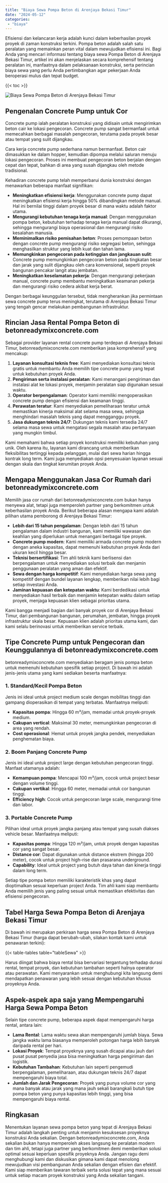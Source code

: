 ```yaml
---
title: "Biaya Sewa Pompa Beton di Arenjaya Bekasi Timur"
date: "2024-05-12"
categories: 
 - "biaya"
---
```


Efisiensi dan kelancaran kerja adalah kunci dalam keberhasilan proyek proyek di zaman konstruksi terkini. Pompa beton adalah salah satu peralatan yang memainkan peran vital dalam mewujudkan efisiensi ini. Bagi Anda yang mencari informasi tentang biaya sewa Pompa Beton di Arenjaya Bekasi Timur, artikel ini akan menjelaskan secara komprehensif tentang peralatan ini, manfaatnya dalam pelaksanaan konstruksi, serta perincian biaya sewa yang perlu Anda pertimbangkan agar pekerjaan Anda beroperasi mulus dan tepat budget.

{{< toc >}}

![Biaya Sewa Pompa Beton di Arenjaya Bekasi Timur](https://betoncor8.github.io/pump/concrete-pump%20(18).png)

## Pengenalan Concrete Pump untuk Cor

Concrete pump ialah peralatan konstruksi yang didisain untuk mengirimkan beton cair ke lokasi pengecoran. Concrete pump sangat bermanfaat untuk memecahkan berbagai masalah pengecoran, terutama pada proyek besar atau tempat yang sulit dijangkau.

Cara kerja concrete pump sederhana namun bermanfaat. Beton cair dimasukkan ke dalam hopper, kemudian dipompa melalui saluran menuju lokasi pengecoran. Proses ini membuat pengecoran beton berjalan dengan cepat dan tepat, bahkan di area yang susah dijangkau oleh metode tradisional.

Kehadiran concrete pump telah memperbarui dunia konstruksi dengan menawarkan beberapa manfaat signifikan:

- **Meningkatkan efisiensi kerja**: Menggunakan concrete pump dapat meningkatkan efisiensi kerja hingga 50% dibandingkan metode manual. Hal ini bernilai tinggi dalam proyek besar di mana waktu adalah faktor utama.
- **Mengurangi kebutuhan tenaga kerja manual**: Dengan menggunakan pompa beton, kebutuhan terhadap tenaga kerja manual dapat dikurangi, sehingga mengurangi biaya operasional dan mengurangi risiko kesalahan manusia.
- **Meminimalkan risiko pemisahan beton**: Proses pemompaan beton dengan concrete pump mengurangi risiko segregasi beton, sehingga menghasilkan struktur yang lebih kuat dan tahan lama.
- **Memungkinkan pengecoran pada ketinggian dan jangkauan sulit**: Concrete pump memungkinkan pengecoran beton pada tingkatan besar dan jarak yang sulit dijangkau oleh cara konvensional, seperti proyek bangunan pencakar langit atau jembatan.
- **Meningkatkan keselamatan pekerja**: Dengan mengurangi pekerjaan manual, concrete pump membantu meningkatkan keamanan pekerja dan mengurangi risiko cedera akibat kerja berat.

Dengan berbagai keunggulan tersebut, tidak mengherankan jika permintaan sewa concrete pump terus meningkat, terutama di Arenjaya Bekasi Timur yang tengah gencar melakukan pembangunan infrastruktur.

## Rincian Jasa Rental Pompa Beton di betonreadymixconcrete.com

Sebagai provider layanan rental concrete pump terdepan di Arenjaya Bekasi Timur, betonreadymixconcrete.com memberikan jasa komprehensif yang mencakup:

1. **Layanan konsultasi teknis free**: Kami menyediakan konsultasi teknis gratis untuk membantu Anda memilih tipe concrete pump yang tepat untuk kebutuhan proyek Anda.
2. **Pengiriman serta instalasi peralatan**: Kami menangani pengiriman dan instalasi alat ke lokasi proyek, menjamin peralatan siap digunakan sesuai waktu.
3. **Operator berpengalaman**: Operator kami memiliki mengoperasikan concrete pump dengan efisiensi dan keamanan tinggi.
4. **Perawatan teratur**: Kami menyediakan pemeliharaan teratur untuk memastikan kinerja maksimal alat selama masa sewa, sehingga menghindari masalah teknis yang dapat mengganggu proyek.
5. **Jasa dukungan teknis 24/7**: Dukungan teknis kami tersedia 24/7 selama masa sewa untuk mengatasi segala masalah atau pertanyaan yang mungkin timbul.

Kami memahami bahwa setiap proyek konstruksi memiliki kebutuhan yang unik. Oleh karena itu, layanan kami dirancang untuk memberikan fleksibilitas tertinggi kepada pelanggan, mulai dari sewa harian hingga kontrak long term. Kami juga menyediakan opsi penyesuaian layanan sesuai dengan skala dan tingkat kerumitan proyek Anda.

## Mengapa Menggunakan Jasa Cor Rumah dari betonreadymixconcrete.com

Memilih jasa cor rumah dari betonreadymixconcrete.com bukan hanya menyewa alat, tetapi juga memperoleh partner yang berkomitmen untuk keberhasilan proyek Anda. Berikut beberapa alasan mengapa kami adalah pilihan utama pemborong di Arenjaya Bekasi Timur:

- **Lebih dari 15 tahun pengalaman**: Dengan lebih dari 15 tahun pengalaman dalam industri bangunan, kami memiliki wawasan dan keahlian yang diperlukan untuk menangani berbagai tipe proyek.
- **Concrete pump modern**: Kami memiliki armada concrete pump modern dengan aneka kapasitas, dapat memenuhi kebutuhan proyek Anda dari ukuran kecil hingga besar.
- **Teknisi bersertifikasi**: Tim ahli teknik kami berlisensi dan berpengalaman untuk menyediakan solusi terbaik dan menjamin penggunaan peralatan yang aman dan efektif.
- **Sewa dengan harga kompetitif**: Kami menyediakan harga sewa yang kompetitif dengan bundel layanan lengkap, memberikan nilai lebih bagi setiap investasi Anda.
- **Jaminan kepuasan dan ketepatan waktu**: Kami berdedikasi untuk menyediakan hasil terbaik dan menjamin ketepatan waktu dalam setiap proyek, menjaga kepuasan klien sebagai prioritas utama.

Kami bangga menjadi bagian dari banyak proyek cor di Arenjaya Bekasi Timur, dari pembangunan bangunan, perumahan, jembatan, hingga proyek infrastruktur skala besar. Kepuasan klien adalah prioritas utama kami, dan kami selalu berinovasi untuk memberikan service terbaik.

## Tipe Concrete Pump untuk Pengecoran dan Keunggulannya di betonreadymixconcrete.com

betonreadymixconcrete.com menyediakan beragam jenis pompa beton untuk memenuhi kebutuhan spesifik setiap project. Di bawah ini adalah jenis-jenis utama yang kami sediakan beserta manfaatnya:

### 1\. Standard/Kecil Pompa Beton

Jenis ini ideal untuk project medium scale dengan mobilitas tinggi dan gampang dioperasikan di tempat yang terbatas. Manfaatnya meliputi:

- **Kapasitas pompa**: Hingga 60 m³/jam, memadai untuk proyek-proyek medium.
- **Cakupan vertical**: Maksimal 30 meter, memungkinkan pengecoran di area yang rendah.
- **Cost operasional**: Hemat untuk proyek jangka pendek, menyediakan penghematan biaya.

### 2\. Boom Panjang Concrete Pump

Jenis ini ideal untuk project large dengan kebutuhan pengecoran tinggi. Manfaat utamanya adalah:

- **Kemampuan pompa**: Mencapai 100 m³/jam, cocok untuk project besar dengan volume tinggi.
- **Cakupan vertikal**: Hingga 60 meter, memadai untuk cor bangunan tinggi.
- **Efficiency high**: Cocok untuk pengecoran large scale, mengurangi time dan labor.

### 3\. Portable Concrete Pump

Pilihan ideal untuk proyek jangka panjang atau tempat yang susah diakses vehicle besar. Manfaatnya meliputi:

- **Kapasitas pompa**: Hingga 120 m³/jam, untuk proyek dengan kapasitas cor yang sangat besar.
- **Distance cor**: Dapat digunakan untuk distance ekstrem (hingga 200 meter), cocok untuk project high-rise dan prasarana underground.
- **Capability**: Ideal untuk project yang butuh daya tahan dan kinerja tinggi dalam long term.

Setiap tipe pompa beton memiliki karakteristik khas yang dapat dioptimalkan sesuai keperluan project Anda. Tim ahli kami siap membantu Anda memilih jenis yang paling sesuai untuk memastikan efektivitas dan efisiensi pengecoran.

## Tabel Harga Sewa Pompa Beton di Arenjaya Bekasi Timur

Di bawah ini merupakan perkiraan harga sewa Pompa Beton di Arenjaya Bekasi Timur (harga dapat berubah-ubah, silakan kontak kami untuk penawaran terkini):

{{< table-tables table="tableSewa" >}}

Harus diingat bahwa biaya rental bisa bervariasi tergantung terhadap durasi rental, tempat proyek, dan kebutuhan tambahan seperti halnya operator atau perawatan. Kami menyarankan untuk menghubungi kita langsung demi mendapatkan penawaran yang lebih sesuai dengan kebutuhan khusus proyeknya Anda.

## Aspek-aspek apa saja yang Mempengaruhi Harga Sewa Pompa Beton

Selain tipe concrete pump, beberapa aspek dapat mempengaruhi harga rental, antara lain:

- **Lama Rental**: Lama waktu sewa akan mempengaruhi jumlah biaya. Sewa jangka waktu lama biasanya memperoleh potongan harga lebih banyak daripada rental per hari.
- **Lokasi Proyek**: Tempat proyeknya yang susah dicapai atau jauh dari pusat pusat penyedia jasa bisa meningkatkan harga pengiriman dan logistik.
- **Kebutuhan Tambahan**: Kebutuhan lain seperti pengemudi berpengalaman, pemeliharaan, atau dukungan teknis 24/7 dapat mempengaruhi biaya total.
- **Jumlah dan Jarak Pengecoran**: Proyek yang punya volume cor yang mana banyak atau jarak yang mana jauh sekali barangkali butuh tipe pompa beton yang punya kapasitas lebih tinggi, yang bisa mempengaruhi biaya rental.

## Ringkasan

Menentukan layanan sewa pompa beton yang tepat di Arenjaya Bekasi Timur adalah langkah penting untuk menjamin kesuksesan proyeknya konstruksi Anda sekalian. Dengan betonreadymixconcrete.com, Anda sekalian bukan hanya memperoleh akses langsung ke peralatan modern dan tim ahli, tetapi juga partner yang berkomitmen demi memberikan solusi optimal sesuai keperluan spesifik proyeknya Anda. Jangan ragu demi menghubungi kami dan diskusikan gimana kami dapat menolong mewujudkan visi pembangunan Anda sekalian dengan efisien dan efektif. Kami siap memberikan tawaran terbaik serta solusi tepat yang mana sesuai untuk setiap macam proyek konstruksi yang Anda sekalian tangani.

